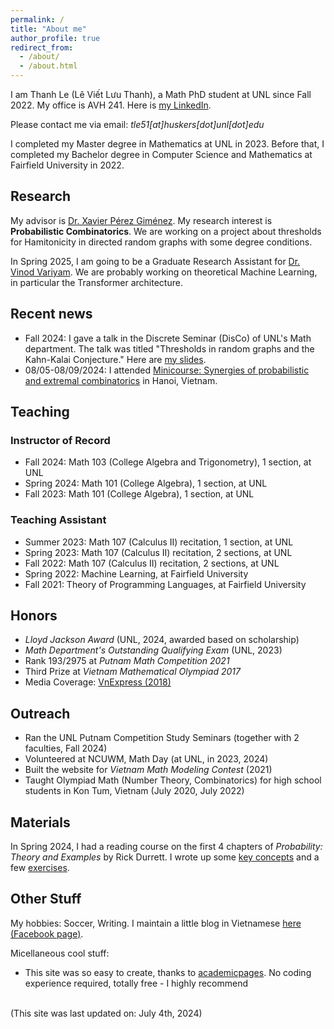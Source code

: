 ```yaml
---
permalink: /
title: "About me"
author_profile: true
redirect_from: 
  - /about/
  - /about.html
---
```


I am Thanh Le (Lê Viết Lưu Thanh), a Math PhD student at UNL since Fall 2022. My office is AVH 241. Here is [my LinkedIn](https://www.linkedin.com/in/thanhle30/). 

Please contact me via email: *tle51[at]huskers[dot]unl[dot]edu*

I completed my Master degree in Mathematics at UNL in 2023. Before that, I completed my Bachelor degree in Computer Science and Mathematics at Fairfield University in 2022.

## Research
My advisor is [Dr. Xavier Pérez Giménez](https://www.math.unl.edu/~xperezgimenez2/ "Xavier's homepage"). My research interest is **Probabilistic Combinatorics**. We are working on a project about thresholds for Hamitonicity in directed random graphs with some degree conditions.

In Spring 2025, I am going to be a Graduate Research Assistant for [Dr. Vinod Variyam](https://cse.unl.edu/~vinod/ "Vinod's homepage"). We are probably working on theoretical Machine Learning, in particular the Transformer architecture.  

## Recent news
- Fall 2024: I gave a talk in the Discrete Seminar (DisCo) of UNL's Math department. The talk was titled "Thresholds in random graphs and the Kahn-Kalai Conjecture." Here are [my slides](/files/Talk-Nov24-KahnKalaiConjecture.pdf).
- 08/05-08/09/2024: I attended [Minicourse: Synergies of probabilistic and extremal combinatorics](https://viasm.edu.vn/hdkh/minicourse-synergies-of-probabilistic-and-extremal-combinatorics) in Hanoi, Vietnam.

## Teaching
### Instructor of Record
- Fall 2024: Math 103 (College Algebra and Trigonometry), 1 section, at UNL
- Spring 2024: Math 101 (College Algebra), 1 section, at UNL
- Fall 2023: Math 101 (College Algebra), 1 section, at UNL

### Teaching Assistant
- Summer 2023: Math 107 (Calculus II) recitation, 1 section, at UNL
- Spring 2023: Math 107 (Calculus II) recitation, 2 sections, at UNL
- Fall 2022: Math 107 (Calculus II) recitation, 2 sections, at UNL
- Spring 2022: Machine Learning, at Fairfield University
- Fall 2021: Theory of Programming Languages, at Fairfield University

## Honors
- _Lloyd Jackson Award_ (UNL, 2024, awarded based on scholarship)
- _Math Department's Outstanding Qualifying Exam_ (UNL, 2023)
- Rank 193/2975 at *Putnam Math Competition 2021*
- Third Prize at *Vietnam Mathematical Olympiad 2017*
- Media Coverage: [VnExpress (2018)](https://vnexpress.net/nam-sinh-kon-tum-duoc-5-dai-hoc-my-moi-hoc-bong-3788586.html)

## Outreach
- Ran the UNL Putnam Competition Study Seminars (together with 2 faculties, Fall 2024)
- Volunteered at NCUWM, Math Day (at UNL, in 2023, 2024)
- Built the website for *Vietnam Math Modeling Contest* (2021)
- Taught Olympiad Math (Number Theory, Combinatorics) for high school students in Kon Tum, Vietnam (July 2020, July 2022)

## Materials
In Spring 2024, I had a reading course on the first 4 chapters of *Probability: Theory and Examples* by Rick Durrett. I wrote up some [key concepts](/files/Durrett_Book_Theory.pdf) and a few [exercises](/files/Durrett_Book_Exercises.pdf).

## Other Stuff
My hobbies: Soccer, Writing. I maintain a little blog in Vietnamese [here \(Facebook page\)](https://www.facebook.com/thanhlewriter).

Micellaneous cool stuff:
- This site was so easy to create, thanks to [academicpages](https://academicpages.github.io/). No coding experience required, totally free - I highly recommend

<br>
(This site was last updated on: July 4th, 2024)

